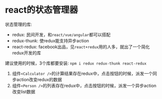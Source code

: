 # react的状态管理器

状态管理的库:
* redux: 民间开发，和`react/vue/angular`都可以搭配
* redux-thunk: 使redux能支持异步action
* react-redux: facebook出品，见`react+redux`用的人多，就出了一个简化redux开发的库

建议使用的时候，3个库都要安装: `npm i redux redux-thunk react-redux`


1. 组件`<Calculator />`的计算结果存在redux中，点击按钮的时候，派发一个同步action改变redux的数据
2. 组件`<Person />`的列表存在redux中，点击按钮的时候，派发一个异步action改变list数据
